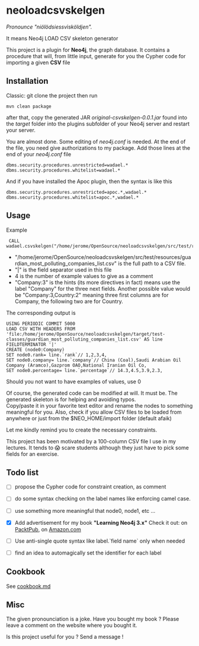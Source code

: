 # neoloadcsvskelgen  

_Pronounce "niölödsiessvìsköldjen"._ 
 
It means Neo4j LOAD CSV skeleton generator

This project is a plugin for **Neo4j**, the graph database. 
It contains a procedure that will, from little input, generate for you the Cypher code for importing a given **CSV** file


## Installation
Classic: git clone the project then run 

    mvn clean package
after that, copy the generated JAR _original-csvskelgen-0.0.1.jar_ found into the _target_ folder 
into the plugins subfolder of your Neo4j server and restart your server.  
 
You are almost done. Some editing of *neo4j.conf* is needed.
At the end of the file, you need give authorizations to my package. 
Add those lines at the end of your *neo4j.conf* file 

    dbms.security.procedures.unrestricted=wadael.*
    dbms.security.procedures.whitelist=wadael.*
     
And if you have installed the Apoc plugin, then the syntax is like this

    dbms.security.procedures.unrestricted=apoc.*,wadael.*
    dbms.security.procedures.whitelist=apoc.*,wadael.*   
   
## Usage
Example 

     CALL wadael.csvskelgen("/home/jerome/OpenSource/neoloadcsvskelgen/src/test/resources/guardian_most_polluting_companies_list.csv","|",4,"Company:3")

* "/home/jerome/OpenSource/neoloadcsvskelgen/src/test/resources/guardian_most_polluting_companies_list.csv" is the full path to a CSV file.
* "|" is the field separator used in this file
* 4 is the number of example values to give as a comment
* "Company:3" is the hints (its more directives in fact) means use the label "Company" for the three next fields. Another possible value would be "Company:3,Country:2" meaning three first columns are for Company, the following two are for Country.

The corresponding output is 

    USING PERIODIC COMMIT 5000 
    LOAD CSV WITH HEADERS FROM 'file:/home/jerome/OpenSource/neoloadcsvskelgen/target/test-classes/guardian_most_polluting_companies_list.csv' AS line FIELDTERMINATOR '|'
    CREATE (node0:Company)
    SET node0.rank= line.`rank`// 1,2,3,4,
    SET node0.company= line.`company`// China (Coal),Saudi Arabian Oil Company (Aramco),Gazprom OAO,National Iranian Oil Co,
    SET node0.percentage= line.`percentage`// 14.3,4.5,3.9,2.3,

Should you not want to have examples of values, use 0

Of course, the generated code can be modified at will. It must be. 
The generated skeleton is for helping and avoiding typos.    
Copy/paste it in your favorite text editor and rename the nodes to something meaningful for you.
Also, check if you allow CSV files to be loaded from anywhere or just from the $NEO_HOME/import folder (default afaik) 

Let me kindly remind you to create the necessary constraints.


This project has been motivated 
by a 100-column CSV file I use in my lectures. 
It tends to :scream: scare students although they just have to pick some fields for an exercise.


## Todo list ##
 - [ ] propose the Cypher code for constraint creation, as comment
 - [ ] do some syntax checking on the label names like enforcing camel case.
 - [ ] use something more meaningful that node0, node1, etc ...
 - [X] Add advertisement for my book **"Learning Neo4j 3.x"** Check it out: on [PacktPub](https://www.packtpub.com/big-data-and-business-intelligence/learning-neo4j-3x-second-edition?referrer=wadael), on [Amazon.com](https://www.amazon.com/Learning-Neo4j-3-x-performance-visualization/dp/1786466147)
 - [ ] Use anti-single quote syntax like label.\`field name` only when needed
 - [ ] find an idea to automagically set the identifier for each label


## Cookbook ##
See [cookbook.md](./cookbook.md) 

## Misc ##
The given pronounciation is a joke.
Have you bought my book ? Please leave a comment on the website where you bought it.

Is this project useful for you ? Send a message ! 

